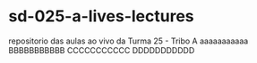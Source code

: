 # sd-025-a-lives-lectures
repositorio das aulas ao vivo da Turma 25 - Tribo A
aaaaaaaaaaa
BBBBBBBBBBB
CCCCCCCCCCC
DDDDDDDDDDD
